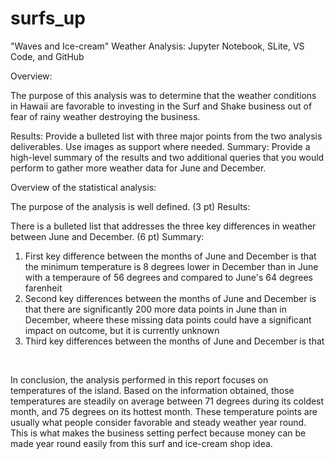 # surfs_up
"Waves and Ice-cream" Weather Analysis: Jupyter Notebook, SLite, VS Code, and GitHub


Overview:

The purpose of this analysis was to determine that the weather conditions in Hawaii are favorable to investing in the Surf and Shake business out of fear of rainy weather destroying the business. 

Results: Provide a bulleted list with three major points from the two analysis deliverables. Use images as support where needed.
Summary: Provide a high-level summary of the results and two additional queries that you would perform to gather more weather data for June and December.


Overview of the statistical analysis:

The purpose of the analysis is well defined. (3 pt)
Results:

There is a bulleted list that addresses the three key differences in weather between June and December. (6 pt)
Summary:

1. First key difference between the months of June and December is that the minimum temperature is 8 degrees lower in December than in June with a temperaure of 56 degrees and compared to June's 64 degrees farenheit
2. Second key differences between the months of June and December is that there are significantly 200 more data points in June than in December, wheere these missing data points could have a significant impact on outcome, but it is currently unknown
3. Third key differences between the months of June and December is that 

![]()
![]()

In conclusion, the analysis performed in this report focuses on temperatures of the island. Based on the information obtained, those temperatures are steadily on average between 71 degrees during its coldest month, and 75 degrees on its hottest month. These temperature points are usually what people consider favorable and steady weather year round. This is what makes the business setting perfect because money can be made year round easily from this surf and ice-cream shop idea. 
